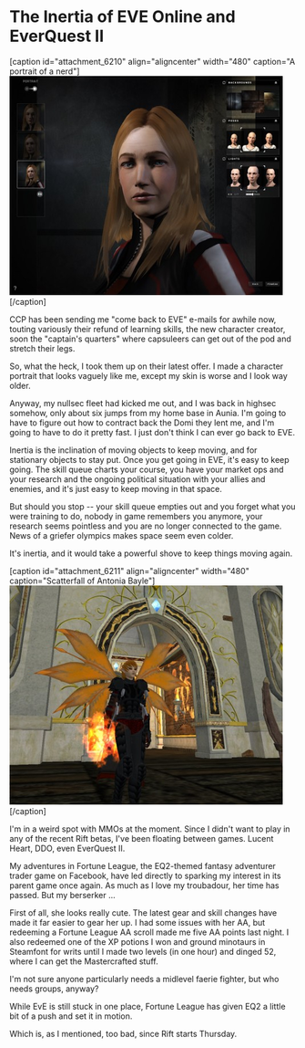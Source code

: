 # The Inertia of EVE Online and EverQuest II

[caption id="attachment\_6210" align="aligncenter" width="480" caption="A portrait of a nerd"][![](../uploads/2011/02/ExeFile-2011-02-22-01-04-00-67-480x384.jpg "A portrait of a nerd")](../uploads/2011/02/ExeFile-2011-02-22-01-04-00-67.jpg)[/caption]

CCP has been sending me "come back to EVE" e-mails for awhile now, touting variously their refund of learning skills, the new character creator, soon the "captain's quarters" where capsuleers can get out of the pod and stretch their legs.

So, what the heck, I took them up on their latest offer. I made a character portrait that looks vaguely like me, except my skin is worse and I look way older.

Anyway, my nullsec fleet had kicked me out, and I was back in highsec somehow, only about six jumps from my home base in Aunia. I'm going to have to figure out how to contract back the Domi they lent me, and I'm going to have to do it pretty fast. I just don't think I can ever go back to EVE.

Inertia is the inclination of moving objects to keep moving, and for stationary objects to stay put. Once you get going in EVE, it's easy to keep going. The skill queue charts your course, you have your market ops and your research and the ongoing political situation with your allies and enemies, and it's just easy to keep moving in that space.

But should you stop -- your skill queue empties out and you forget what you were training to do, nobody in game remembers you anymore, your research seems pointless and you are no longer connected to the game. News of a griefer olympics makes space seem even colder.

It's inertia, and it would take a powerful shove to keep things moving again.

[caption id="attachment\_6211" align="aligncenter" width="480" caption="Scatterfall of Antonia Bayle"][![](../uploads/2011/02/EverQuest2-2011-02-22-00-20-12-31-480x384.jpg "Scatterfall of Antonia Bayle")](../uploads/2011/02/EverQuest2-2011-02-22-00-20-12-31.jpg)[/caption]

I'm in a weird spot with MMOs at the moment. Since I didn't want to play in any of the recent Rift betas, I've been floating between games. Lucent Heart, DDO, even EverQuest II.

My adventures in Fortune League, the EQ2-themed fantasy adventurer trader game on Facebook, have led directly to sparking my interest in its parent game once again. As much as I love my troubadour, her time has passed. But my berserker ...

First of all, she looks really cute. The latest gear and skill changes have made it far easier to gear her up. I had some issues with her AA, but redeeming a Fortune League AA scroll made me five AA points last night. I also redeemed one of the XP potions I won and ground minotaurs in Steamfont for writs until I made two levels (in one hour) and dinged 52, where I can get the Mastercrafted stuff.

I'm not sure anyone particularly needs a midlevel faerie fighter, but who needs groups, anyway?

While EvE is still stuck in one place, Fortune League has given EQ2 a little bit of a push and set it in motion.

Which is, as I mentioned, too bad, since Rift starts Thursday.

